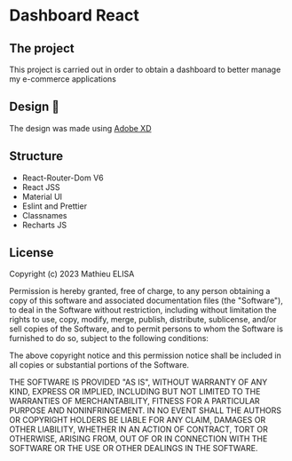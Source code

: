 # Dashboard React

## The project

This project is carried out in order to obtain a dashboard to better manage my e-commerce applications

## Design 🔧

The design was made using [Adobe XD](https://www.adobe.com/fr/products/xd.html)

## Structure

- React-Router-Dom V6
- React JSS
- Material UI
- Eslint and Prettier
- Classnames
- Recharts JS

## License

Copyright (c) 2023 Mathieu ELISA

Permission is hereby granted, free of charge, to any person obtaining a copy
of this software and associated documentation files (the "Software"), to deal
in the Software without restriction, including without limitation the rights
to use, copy, modify, merge, publish, distribute, sublicense, and/or sell
copies of the Software, and to permit persons to whom the Software is
furnished to do so, subject to the following conditions:

The above copyright notice and this permission notice shall be included in
all copies or substantial portions of the Software.

THE SOFTWARE IS PROVIDED "AS IS", WITHOUT WARRANTY OF ANY KIND, EXPRESS OR
IMPLIED, INCLUDING BUT NOT LIMITED TO THE WARRANTIES OF MERCHANTABILITY,
FITNESS FOR A PARTICULAR PURPOSE AND NONINFRINGEMENT. IN NO EVENT SHALL THE
AUTHORS OR COPYRIGHT HOLDERS BE LIABLE FOR ANY CLAIM, DAMAGES OR OTHER
LIABILITY, WHETHER IN AN ACTION OF CONTRACT, TORT OR OTHERWISE, ARISING FROM,
OUT OF OR IN CONNECTION WITH THE SOFTWARE OR THE USE OR OTHER DEALINGS IN
THE SOFTWARE.
